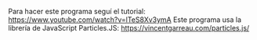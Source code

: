 Para hacer este programa seguí el tutorial: https://www.youtube.com/watch?v=lTeS8Xv3ymA
Este programa usa la librería de JavaScript Particles.JS: https://vincentgarreau.com/particles.js/
